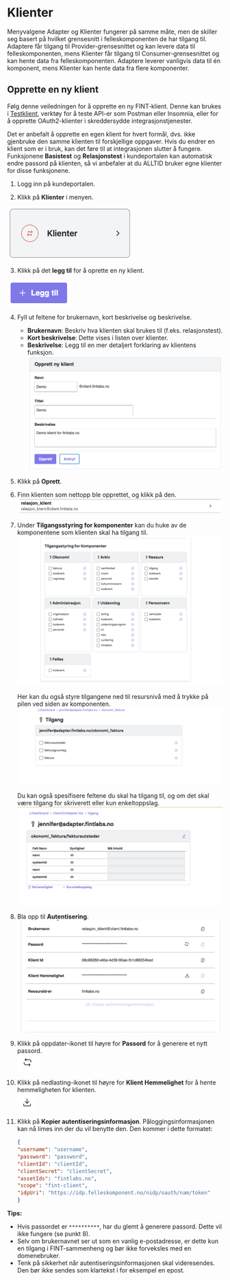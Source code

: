 # Klienter

Menyvalgene Adapter og Klienter fungerer på samme måte, men de skiller seg basert på hvilket grensesnitt i felleskomponenten de har tilgang til. Adaptere får tilgang til Provider-grensesnittet og kan levere data til felleskomponenten, mens Klienter får tilgang til Consumer-grensesnittet og kan hente data fra felleskomponenten. Adaptere leverer vanligvis data til én komponent, mens Klienter kan hente data fra flere komponenter.

## Opprette en ny klient

Følg denne veiledningen for å opprette en ny FINT-klient. Denne kan brukes i [Testklient](technical/testclient.md), verktøy for å teste API-er som Postman eller Insomnia, eller for å opprette OAuth2-klienter i skreddersydde integrasjonstjenester.


Det er anbefalt å opprette en egen klient for hvert formål, dvs. ikke gjenbruke den samme klienten til forskjellige oppgaver. Hvis du endrer en klient som er i bruk, kan det føre til at integrasjonen slutter å fungere. Funksjonene **Basistest** og **Relasjonstest** i kundeportalen kan automatisk endre passord på klienten, så vi anbefaler at du ALLTID bruker egne klienter for disse funksjonene.

1. Logg inn på kundeportalen.

2. Klikk på **Klienter** i menyen.

![Menyelement klient](../_media/kundeportal-klient-1.png)

3. Klikk på det **legg til** for å oprette en ny klient.

![Legg til pluss](../_media/kundeportal-adapter-2.png)

4. Fyll ut feltene for brukernavn, kort beskrivelse og beskrivelse.
   - **Brukernavn**: Beskriv hva klienten skal brukes til (f.eks. relasjonstest).
   - **Kort beskrivelse**: Dette vises i listen over klienter.
   - **Beskrivelse**: Legg til en mer detaljert forklaring av klientens funksjon.
     ![Klient registrering](../_media/kundeportal-klient-2.png)

5. Klikk på **Oprett**.

6. Finn klienten som nettopp ble opprettet, og klikk på den.     
   ![Grå blyant](../_media/kundeportal-klient-4.png)

7. Under **Tilgangsstyring for komponenter** kan du huke av de komponentene som klienten skal ha tilgang til.
   ![Huk av komponenter](../_media/kundeportal-klient-tilgang-1.png)

    Her kan du også styre tilgangene ned til resursnivå med å trykke på pilen ved siden av komponenten.  
   ![Huk av resurser](../_media/kundeportal-klient-tilgang-2.png)

    Du kan også spesifisere feltene du skal ha tilgang til, og om det skal være tilgang for skriverett eller kun 
   enkeltoppslag. 
    ![Fyll inn tilgangsinformasjon](../_media/kundeportal-klient-tilgang-3.png)
    

8. Bla opp til **Autentisering**.
   ![Autentisering](../_media/kundeportal-klient-3.png)

9. Klikk på oppdater-ikonet til høyre for **Passord** for å generere et nytt passord.  
   ![Generer passord](../_media/kundeportal-adapter-7.png)

10. Klikk på nedlasting-ikonet til høyre for **Klient Hemmelighet** for å hente hemmeligheten for klienten.  
    ![Hent hemmelighet](../_media/kundeportal-adapter-8.png)

11. Klikk på **Kopier autentiseringsinformasjon**. Påloggingsinformasjonen kan nå limes inn der du vil benytte den. Den kommer i dette formatet:

    ```json
    {
    "username": "username",
    "password": "password",
    "clientId": "clientId",
    "clientSecret": "clientSecret",
    "assetIds": "fintlabs.no",
    "scope": "fint-client",
    "idpUri": "https://idp.felleskomponent.no/nidp/oauth/nam/token"
    }
    ```



**Tips:**
- Hvis passordet er `**********`, har du glemt å generere passord. Dette vil ikke fungere (se punkt 8).
- Selv om brukernavnet ser ut som en vanlig e-postadresse, er dette kun en tilgang i FINT-sammenheng og bør ikke forveksles med en domenebruker.
- Tenk på sikkerhet når autentiseringsinformasjonen skal videresendes. Den bør ikke sendes som klartekst i for eksempel en epost.

